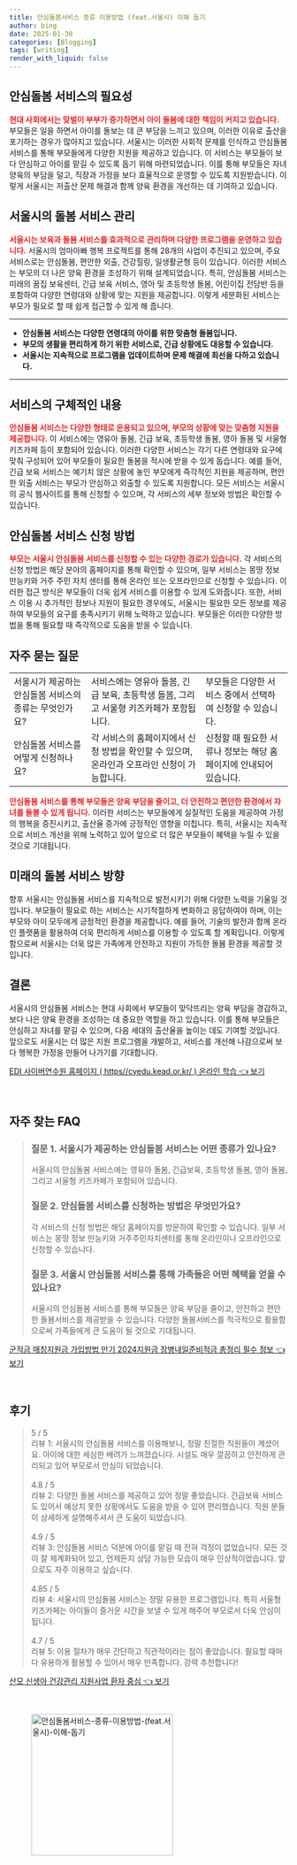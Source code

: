 ```yaml
---
title: 안심돌봄서비스 종류 이용방법 (feat.서울시) 이해 돕기
author: bing
date: 2025-01-30
categories: [Blogging]
tags: [writing]
render_with_liquid: false
---
```



<h2 id='안심돌봄서비스의필요성'>안심돌봄 서비스의 필요성</h2>

<p><b><span style="color: #ee2323;">현대 사회에서는 맞벌이 부부가 증가하면서 아이 돌봄에 대한 책임이 커지고 있습니다.</span></b> 부모들은 일을 하면서 아이를 돌보는 데 큰 부담을 느끼고 있으며, 이러한 이유로 출산을 포기하는 경우가 많아지고 있습니다. 서울시는 이러한 사회적 문제를 인식하고 안심돌봄 서비스를 통해 부모들에게 다양한 지원을 제공하고 있습니다. 이 서비스는 부모들이 보다 안심하고 아이를 맡길 수 있도록 돕기 위해 마련되었습니다. 이를 통해 부모들은 자녀 양육의 부담을 덜고, 직장과 가정을 보다 효율적으로 운영할 수 있도록 지원받습니다. 이렇게 서울시는 저출산 문제 해결과 함께 양육 환경을 개선하는 데 기여하고 있습니다.</p>

<h2 id='서울시의돌봄서비스관리'>서울시의 돌봄 서비스 관리</h2>

<p><b><span style="color: #ee2323;">서울시는 보육과 돌봄 서비스를 효과적으로 관리하며 다양한 프로그램을 운영하고 있습니다.</span></b> 서울시의 엄마아빠 행복 프로젝트를 통해 28개의 사업이 추진되고 있으며, 주요 서비스로는 안심돌봄, 편안한 외출, 건강힐링, 일생활균형 등이 있습니다. 이러한 서비스는 부모의 더 나은 양육 환경을 조성하기 위해 설계되었습니다. 특히, 안심돌봄 서비스는 미래의 꿈집 보육센터, 긴급 보육 서비스, 영아 및 초등학생 돌봄, 어린이집 전담반 등을 포함하여 다양한 연령대와 상황에 맞는 지원을 제공합니다. 이렇게 세분화된 서비스는 부모가 필요로 할 때 쉽게 접근할 수 있게 해 줍니다.</p>

<hr />

<ul>
    <li><b>안심돌봄 서비스는 다양한 연령대의 아이를 위한 맞춤형 돌봄입니다.</b></li>
    <li><b>부모의 생활을 편리하게 하기 위한 서비스로, 긴급 상황에도 대응할 수 있습니다.</b></li>
    <li><b>서울시는 지속적으로 프로그램을 업데이트하며 문제 해결에 최선을 다하고 있습니다.</b></li>
</ul>

<hr />

<h2 id='서비스의구체적인내용'>서비스의 구체적인 내용</h2>

<p><b><span style="color: #ee2323;">안심돌봄 서비스는 다양한 형태로 운용되고 있으며, 부모의 상황에 맞는 맞춤형 지원을 제공합니다.</span></b> 이 서비스에는 영유아 돌봄, 긴급 보육, 초등학생 돌봄, 영아 돌봄 및 서울형 키즈카페 등이 포함되어 있습니다. 이러한 다양한 서비스는 각기 다른 연령대와 요구에 맞춰 구성되어 있어 부모들이 필요한 돌봄을 적시에 받을 수 있게 돕습니다. 예를 들어, 긴급 보육 서비스는 예기치 않은 상황에 놓인 부모에게 즉각적인 지원을 제공하며, 편안한 외출 서비스는 부모가 안심하고 외출할 수 있도록 지원합니다. 모든 서비스는 서울시의 공식 웹사이트를 통해 신청할 수 있으며, 각 서비스의 세부 정보와 방법은 확인할 수 있습니다.</p>

<h2 id='안심돌봄 서비스 신청 방법'>안심돌봄 서비스 신청 방법</h2>

<p><b><span style="color: #ee2323;">부모는 서울시 안심돌봄 서비스를 신청할 수 있는 다양한 경로가 있습니다.</span></b> 각 서비스의 신청 방법은 해당 분야의 홈페이지를 통해 확인할 수 있으며, 일부 서비스는 몽땅 정보 만능키와 거주 주민 자치 센터를 통해 온라인 또는 오프라인으로 신청할 수 있습니다. 이러한 접근 방식은 부모들이 더욱 쉽게 서비스를 이용할 수 있게 도와줍니다. 또한, 서비스 이용 시 추가적인 정보나 지원이 필요한 경우에도, 서울시는 필요한 모든 정보를 제공하여 부모들의 요구를 충족시키기 위해 노력하고 있습니다. 부모들은 이러한 다양한 방법을 통해 필요할 때 즉각적으로 도움을 받을 수 있습니다.</p>

<h2 id='자주 묻는 질문'>자주 묻는 질문</h2>

<table>
    <tr>
        <td>서울시가 제공하는 안심돌봄 서비스의 종류는 무엇인가요?</td>
        <td>서비스에는 영유아 돌봄, 긴급 보육, 초등학생 돌봄, 그리고 서울형 키즈카페가 포함됩니다.</td>
        <td>부모들은 다양한 서비스 중에서 선택하여 신청할 수 있습니다.</td>
    </tr>
    <tr>
        <td>안심돌봄 서비스를 어떻게 신청하나요?</td>
        <td>각 서비스의 홈페이지에서 신청 방법을 확인할 수 있으며, 온라인과 오프라인 신청이 가능합니다.</td>
        <td>신청할 때 필요한 서류나 정보는 해당 홈페이지에 안내되어 있습니다.</td>
    </tr>
</table>

<p><b><span style="color: #ee2323;">안심돌봄 서비스를 통해 부모들은 양육 부담을 줄이고, 더 안전하고 편안한 환경에서 자녀를 돌볼 수 있게 됩니다.</span></b> 이러한 서비스는 부모들에게 실질적인 도움을 제공하여 가정의 행복을 증진시키고, 출산율 증가에 긍정적인 영향을 미칩니다. 특히, 서울시는 지속적으로 서비스 개선을 위해 노력하고 있어 앞으로 더 많은 부모들이 혜택을 누릴 수 있을 것으로 기대됩니다.</p>

<h2 id='미래의 돌봄 서비스 방향'>미래의 돌봄 서비스 방향</h2>

<p>향후 서울시는 안심돌봄 서비스를 지속적으로 발전시키기 위해 다양한 노력을 기울일 것입니다. 부모들이 필요로 하는 서비스는 시기적절하게 변화하고 응답하여야 하며, 이는 부모와 아이 모두에게 긍정적인 환경을 제공합니다. 예를 들어, 기술의 발전과 함께 온라인 플랫폼을 활용하여 더욱 편리하게 서비스를 이용할 수 있도록 할 계획입니다. 이렇게 함으로써 서울시는 더욱 많은 가족에게 안전하고 지원이 가득한 돌봄 환경을 제공할 것입니다.</p>

<h2 id='결론'>결론</h2>

<p>서울시의 안심돌봄 서비스는 현대 사회에서 부모들이 맞닥뜨리는 양육 부담을 경감하고, 보다 나은 양육 환경을 조성하는 데 중요한 역할을 하고 있습니다. 이를 통해 부모들은 안심하고 자녀를 맡길 수 있으며, 다음 세대의 출산율을 높이는 데도 기여할 것입니다. 앞으로도 서울시는 더 많은 지원 프로그램을 개발하고, 서비스를 개선해 나감으로써 보다 행복한 가정을 만들어 나가기를 기대합니다.</p>


<p><a class="click-button" title="EDI 사이버연수원 홈페이지 ( https//cyedu.kead.or.kr/ ) 온라인 학습" href="https://24nara.github.io/posts/EDI-%EC%82%AC%EC%9D%B4%EB%B2%84%EC%97%B0%EC%88%98%EC%9B%90-%ED%99%88%ED%8E%98%EC%9D%B4%EC%A7%80-(-httpscyedu.kead.or.kr-)-%EC%98%A8%EB%9D%BC%EC%9D%B8-%ED%95%99%EC%8A%B5/" rel="dofollow">EDI 사이버연수원 홈페이지 ( https//cyedu.kead.or.kr/ ) 온라인 학습 👈 보기</a></p><br>
<h2 id='자주_찾는_FAQ'>자주 찾는 FAQ</h2>
<div itemscope="" itemtype="https://schema.org/FAQPage"> 
<blockquote> 
<div itemscope="" itemprop="mainEntity" itemtype="https://schema.org/Question"> 
<h3 itemprop="name">질문 1. 서울시가 제공하는 안심돌봄 서비스는 어떤 종류가 있나요?</h3> 
<div itemscope="" itemprop="acceptedAnswer" itemtype="https://schema.org/Answer"> 
<span itemprop="text"> 
<p>서울시의 안심돌봄 서비스에는 영유아 돌봄, 긴급보육, 초등학생 돌봄, 영아 돌봄, 그리고 서울형 키즈카페가 포함되어 있습니다.</p> 
</span> 
</div> 
</div> 

<div itemscope="" itemprop="mainEntity" itemtype="https://schema.org/Question"> 
<h3 itemprop="name">질문 2. 안심돌봄 서비스를 신청하는 방법은 무엇인가요?</h3> 
<div itemscope="" itemprop="acceptedAnswer" itemtype="https://schema.org/Answer"> 
<span itemprop="text"> 
<p>각 서비스의 신청 방법은 해당 홈페이지를 방문하여 확인할 수 있습니다. 일부 서비스는 몽땅 정보 만능키와 거주주민자치센터를 통해 온라인이나 오프라인으로 신청할 수 있습니다.</p> 
</span> 
</div> 
</div> 

<div itemscope="" itemprop="mainEntity" itemtype="https://schema.org/Question"> 
<h3 itemprop="name">질문 3. 서울시 안심돌봄 서비스를 통해 가족들은 어떤 혜택을 얻을 수 있나요?</h3> 
<div itemscope="" itemprop="acceptedAnswer" itemtype="https://schema.org/Answer"> 
<span itemprop="text"> 
<p>서울시의 안심돌봄 서비스를 통해 부모들은 양육 부담을 줄이고, 안전하고 편안한 돌봄서비스를 제공받을 수 있습니다. 다양한 돌봄서비스를 적극적으로 활용함으로써 가족들에게 큰 도움이 될 것으로 기대됩니다.</p> 
</span> 
</div> 
</div> 
</blockquote> 
</div>
<p><a class="click-button" title="군적금 매칭지원금 가입방법 만기 2024지원금 장병내일준비적금 총정리 필수 정보" href="https://24nara.github.io/posts/%EA%B5%B0%EC%A0%81%EA%B8%88-%EB%A7%A4%EC%B9%AD%EC%A7%80%EC%9B%90%EA%B8%88-%EA%B0%80%EC%9E%85%EB%B0%A9%EB%B2%95-%EB%A7%8C%EA%B8%B0-2024%EC%A7%80%EC%9B%90%EA%B8%88-%EC%9E%A5%EB%B3%91%EB%82%B4%EC%9D%BC%EC%A4%80%EB%B9%84%EC%A0%81%EA%B8%88-%EC%B4%9D%EC%A0%95%EB%A6%AC-%ED%95%84%EC%88%98-%EC%A0%95%EB%B3%B4/" rel="dofollow">군적금 매칭지원금 가입방법 만기 2024지원금 장병내일준비적금 총정리 필수 정보 👈 보기</a></p><br>
<h2 id='후기'>후기</h2>
<div itemscope itemtype="https://schema.org/Product">
  <blockquote>
  <div itemprop="review" itemscope itemtype="https://schema.org/Review">
      <div itemprop="reviewRating" itemscope itemtype="https://schema.org/Rating"> <span itemprop="ratingValue">5</span> / <span itemprop="bestRating">5</span> </div>
      <span itemprop="reviewBody">리뷰 1: 서울시의 안심돌봄 서비스를 이용해보니, 정말 친절한 직원들이 계셨어요. 아이에 대한 세심한 배려가 느껴졌습니다. 시설도 매우 깔끔하고 안전하게 관리되고 있어 부모로서 안심이 되었습니다.</span>
  </div>
  <br>
  <div itemprop="review" itemscope itemtype="https://schema.org/Review">
      <div itemprop="reviewRating" itemscope itemtype="https://schema.org/Rating"> <span itemprop="ratingValue">4.8</span> / <span itemprop="bestRating">5</span> </div>
      <span itemprop="reviewBody">리뷰 2: 다양한 돌봄 서비스를 제공하고 있어 정말 좋았습니다. 긴급보육 서비스도 있어서 예상치 못한 상황에서도 도움을 받을 수 있어 편리했습니다. 직원 분들이 상세하게 설명해주셔서 큰 도움이 되었습니다.</span>
  </div>
  <br>
  <div itemprop="review" itemscope itemtype="https://schema.org/Review">
      <div itemprop="reviewRating" itemscope itemtype="https://schema.org/Rating"> <span itemprop="ratingValue">4.9</span> / <span itemprop="bestRating">5</span> </div>
      <span itemprop="reviewBody">리뷰 3: 안심돌봄 서비스 덕분에 아이를 맡길 때 전혀 걱정이 없었습니다. 모든 것이 잘 체계화되어 있고, 언제든지 상담 가능한 모습이 매우 인상적이었습니다. 앞으로도 자주 이용하고 싶습니다.</span>
  </div>
  <br>
  <div itemprop="review" itemscope itemtype="https://schema.org/Review">
      <div itemprop="reviewRating" itemscope itemtype="https://schema.org/Rating"> <span itemprop="ratingValue">4.85</span> / <span itemprop="bestRating">5</span> </div>
      <span itemprop="reviewBody">리뷰 4: 서울시의 안심돌봄 서비스는 정말 유용한 프로그램입니다. 특히 서울형 키즈카페는 아이들이 즐거운 시간을 보낼 수 있게 해주어 부모로서 더욱 안심이 됩니다.</span>
  </div>
  <br>
  <div itemprop="review" itemscope itemtype="https://schema.org/Review">
      <div itemprop="reviewRating" itemscope itemtype="https://schema.org/Rating"> <span itemprop="ratingValue">4.7</span> / <span itemprop="bestRating">5</span> </div>
      <span itemprop="reviewBody">리뷰 5: 이용 절차가 매우 간단하고 직관적이라는 점이 좋았습니다. 필요할 때마다 유용하게 활용할 수 있어서 매우 만족합니다. 강력 추천합니다!</span>
  </div>
  </blockquote>
</div>
<p><a class="click-button" title="산모 신생아 건강관리 지원사업 환자 중심" href="https://24nara.github.io/posts/%EC%82%B0%EB%AA%A8-%EC%8B%A0%EC%83%9D%EC%95%84-%EA%B1%B4%EA%B0%95%EA%B4%80%EB%A6%AC-%EC%A7%80%EC%9B%90%EC%82%AC%EC%97%85-%ED%99%98%EC%9E%90-%EC%A4%91%EC%8B%AC/" rel="dofollow">산모 신생아 건강관리 지원사업 환자 중심 👈 보기</a></p><br>
<figure class="image"><img src="https://24nara.github.io/assets/img/thumbnail/안심돌봄서비스-종류-이용방법-(feat.서울시)-이해-돕기.webp" alt="안심돌봄서비스-종류-이용방법-(feat.서울시)-이해-돕기" width="256" height="256"></figure>